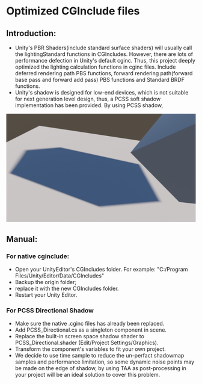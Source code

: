 # Optimized CGInclude files

## Introduction:
* Unity's PBR Shaders(include standard surface shaders) will usually call the lightingStandard functions in CGIncludes. However, there are lots of performance defection in Unity's default cginc. Thus, this project deeply optimized the lighting calculation functions in cginc files. Include deferred rendering path PBS functions, forward rendering path(forward base pass and forward add pass) PBS functions and Standard BRDF functions.
* Unity's shadow is designed for low-end devices, which is not suitable for next generation level design, thus, a PCSS soft shadow implementation has been provided. By using PCSS shadow, 

![demo](demo1.png)

## Manual:
### For native cginclude:
* Open your UnityEditor's CGIncludes folder. For example: "C:/Program Files/Unity/Editor/Data/CGIncludes"
* Backup the origin folder;
* replace it with the new CGIncludes folder.
* Restart your Unity Editor.

### For PCSS Directional Shadow
* Make sure the native .cginc files has already been replaced.
* Add PCSS_Directional.cs as a singleton component in scene.
* Replace the built-in screen space shadow shader to PCSS_Directional.shader (Edit/Project Settings/Graphics).
* Transform the component's variables to fit your own project.
* We decide to use time sample to reduce the un-perfact shadowmap samples and performance limitation, so some dynamic noise points may be made on the edge of shadow, by using TAA as post-processing in your project will be an ideal solution to cover this problem.